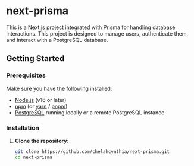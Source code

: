 # next-prisma

This is a Next.js project integrated with Prisma for handling database interactions. This project is designed to manage users, authenticate them, and interact with a PostgreSQL database. 

## Getting Started

### Prerequisites

Make sure you have the following installed:
- [Node.js](https://nodejs.org/) (v16 or later)
- [npm](https://www.npmjs.com/) (or [yarn](https://yarnpkg.com/) / [pnpm](https://pnpm.io/))
- [PostgreSQL](https://www.postgresql.org/) running locally or a remote PostgreSQL instance.

### Installation

1. **Clone the repository**:

   ```bash
   git clone https://github.com/chelahcynthia/next-prisma.git
   cd next-prisma
